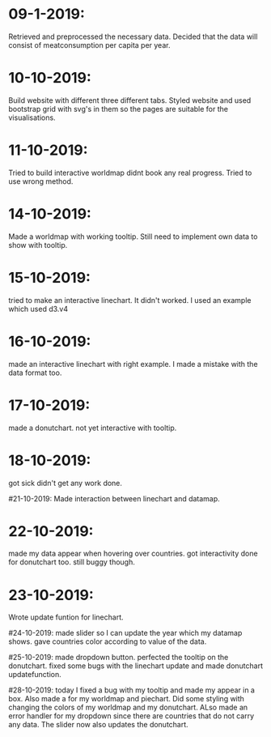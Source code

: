# 09-1-2019:
Retrieved and preprocessed the necessary data.
Decided that the data will consist of meatconsumption per capita per year.

# 10-10-2019:
Build website with different three different tabs.
Styled website and used bootstrap grid with svg's in them so the pages are
suitable for the visualisations.

# 11-10-2019:
Tried to build interactive worldmap didnt book any real progress. Tried to use wrong method.

# 14-10-2019:
Made a worldmap with working tooltip. Still need to implement own data to show with tooltip.

# 15-10-2019:
tried to make an interactive linechart. It didn't worked. I used an example which used d3.v4

# 16-10-2019:
made an interactive linechart with right example. I made a mistake with the data format too.

# 17-10-2019:
made a donutchart. not yet interactive with tooltip.

# 18-10-2019:
got sick didn't get any work done.

#21-10-2019:
Made interaction between linechart and datamap.

# 22-10-2019:
made my data appear when hovering over countries.
got interactivity done for donutchart too. still buggy though.

# 23-10-2019:
Wrote update funtion for linechart.

#24-10-2019:
made slider so I can update the year which my datamap shows.
gave countries color according to value of the data.

#25-10-2019:
made dropdown button. perfected the tooltip on the donutchart.
fixed some bugs with the linechart update and made donutchart updatefunction.

#28-10-2019:
today I fixed a bug with my tooltip and made my appear in a box. Also made a
for my worldmap and piechart. Did some styling with changing the colors of my
worldmap and my donutchart. ALso made an error handler for my dropdown since
there are countries that do not carry any data. The slider now also updates the
donutchart.

